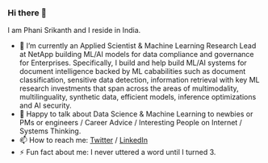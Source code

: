 ### Hi there 👋

I am Phani Srikanth and I reside in India.

- 🔭 I’m currently an Applied Scientist & Machine Learning Research Lead at NetApp building ML/AI models for data compliance and governance for Enterprises. Specifically, I build and help build ML/AI systems for document intelligence backed by ML cababilities such as document classification, sensitive data detection, information retrieval with key ML research investments that span across the areas of multimodality, multilinguality, synthetic data, efficient models, inference optimizations and AI security.
- 💬 Happy to talk about Data Science & Machine Learning to newbies or PMs or engineers / Career Advice / Interesting People on Internet / Systems Thinking.
- 📫 How to reach me: [Twitter](https://www.twitter.com/phanisrikanth33) / [LinkedIn](https://www.linkedin.com/in/phanisrikanth/)
- ⚡ Fun fact about me: I never uttered a word until I turned 3.
